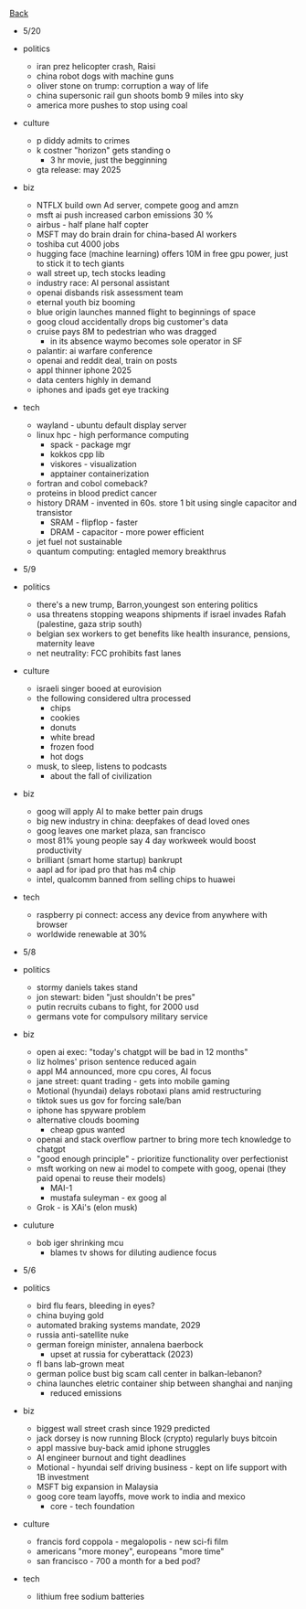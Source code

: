 [Back](./index.md)

- 5/20
- politics
  - iran prez helicopter crash, Raisi
  - china robot dogs with machine guns
  - oliver stone on trump: corruption a way of life
  - china supersonic rail gun shoots bomb 9 miles into sky
  - america more pushes to stop using coal
- culture
  - p diddy admits to crimes
  - k costner "horizon" gets standing o
    - 3 hr movie, just the begginning
  - gta release: may 2025
- biz
  - NTFLX build own Ad server, compete goog and amzn
  - msft ai push increased carbon emissions 30 %
  - airbus - half plane half copter
  - MSFT may do brain drain for china-based AI workers
  - toshiba cut 4000 jobs
  - hugging face (machine learning) offers 10M in free gpu power, just to stick it to tech giants
  - wall street up, tech stocks leading
  - industry race: AI personal assistant
  - openai disbands risk assessment team
  - eternal youth biz booming
  - blue origin launches manned flight to beginnings of space
  - goog cloud accidentally drops big customer's data
  - cruise pays 8M to pedestrian who was dragged
    - in its absence waymo becomes sole operator in SF
  - palantir: ai warfare conference
  - openai and reddit deal, train on posts
  - appl thinner iphone 2025
  - data centers highly in demand
  - iphones and ipads get eye tracking
- tech
  - wayland - ubuntu default display server
  - linux hpc - high performance computing
    - spack - package mgr
    - kokkos cpp lib
    - viskores - visualization
    - apptainer containerization
  - fortran and cobol comeback?
  - proteins in blood predict cancer
  - history DRAM - invented in 60s.  store 1 bit using single capacitor and transistor
    - SRAM - flipflop - faster
    - DRAM - capacitor - more power efficient
  - jet fuel not sustainable
  - quantum computing: entagled memory breakthrus

- 5/9
- politics
  - there's a new trump, Barron,youngest son entering politics
  - usa threatens stopping weapons shipments if israel invades Rafah (palestine, gaza strip south)
  - belgian sex workers to get benefits like health insurance, pensions, maternity leave
  - net neutrality: FCC prohibits fast lanes
- culture
  - israeli singer booed at eurovision
  - the following considered ultra processed
    - chips
    - cookies
    - donuts
    - white bread
    - frozen food
    - hot dogs
  - musk, to sleep, listens to podcasts
    - about the fall of civilization
- biz
  - goog will apply AI to make better pain drugs
  - big new industry in china: deepfakes of dead loved ones
  - goog leaves one market plaza, san francisco
  - most 81% young people say 4 day workweek would boost productivity
  - brilliant (smart home startup) bankrupt
  - aapl ad for ipad pro that has m4 chip
  - intel, qualcomm banned from selling chips to huawei
- tech
  - raspberry pi connect: access any device from anywhere with browser
  - worldwide renewable at 30%

- 5/8
- politics
  - stormy daniels takes stand
  - jon stewart: biden "just shouldn't be pres"
  - putin recruits cubans to fight, for 2000 usd
  - germans vote for compulsory military service
- biz
  - open ai exec: "today's chatgpt will be bad in 12 months"
  - liz holmes' prison sentence reduced again
  - appl M4 announced, more cpu cores, AI focus
  - jane street: quant trading - gets into mobile gaming
  - Motional (hyundai) delays robotaxi plans amid restructuring
  - tiktok sues us gov for forcing sale/ban
  - iphone has spyware problem
  - alternative clouds booming
    - cheap gpus wanted
  - openai and stack overflow partner to bring more tech knowledge to chatgpt
  - "good enough principle" - prioritize functionality over perfectionist
  - msft working on new ai model to compete with goog, openai (they paid openai to reuse their models)
    - MAI-1
    - mustafa suleyman - ex goog aI
  - Grok - is XAi's (elon musk)
- culuture
  - bob iger shrinking mcu
    - blames tv shows for diluting audience focus

- 5/6
- politics
  - bird flu fears, bleeding in eyes?
  - china buying gold
  - automated braking systems mandate, 2029
  - russia anti-satellite nuke
  - german foreign minister, annalena baerbock
    - upset at russia for cyberattack (2023)
  - fl bans lab-grown meat
  - german police bust big scam call center in balkan-lebanon?
  - china launches eletric container ship between shanghai and nanjing
    - reduced emissions
- biz
  - biggest wall street crash since 1929 predicted
  - jack dorsey is now running Block (crypto) regularly buys bitcoin
  - appl massive buy-back amid iphone struggles
  - AI engineer burnout and tight deadlines
  - Motional - hyundai self driving business - kept on life support with 1B investment
  - MSFT big expansion in Malaysia
  - goog core team layoffs, move work to india and mexico
    - core - tech foundation
- culture
  - francis ford coppola - megalopolis - new sci-fi film
  - americans "more money", europeans "more time"
  - san francisco - 700 a month for a bed pod?
- tech
  - lithium free sodium batteries